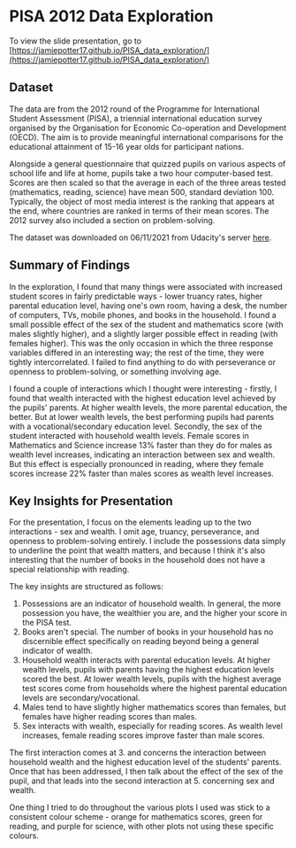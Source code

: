 # PISA 2012 Data Exploration

To view the slide presentation, go to [https://jamiepotter17.github.io/PISA_data_exploration/](https://jamiepotter17.github.io/PISA_data_exploration/)

## Dataset

The data are from the 2012 round of the Programme for International Student
Assessment (PISA), a triennial international education survey organised by the
Organisation for Economic Co-operation and Development (OECD). The aim is to
provide meaningful international comparisons for the educational attainment of
15-16 year olds for participant nations.

Alongside a general questionnaire that quizzed pupils on various aspects of
school life and life at home, pupils take a two hour computer-based test.
Scores are then scaled so that the average in each of the three areas tested
(mathematics, reading, science) have mean 500, standard deviation 100.
Typically, the object of most media interest is the ranking that appears at the
end, where countries are ranked in terms of their mean scores. The 2012 survey
also included a section on problem-solving.

The dataset was downloaded on 06/11/2021 from Udacity's server [here](https://s3.amazonaws.com/udacity-hosted-downloads/ud507/pisa2012.csv.zip).

## Summary of Findings

In the exploration, I found that many things were associated with increased
student scores in fairly predictable ways - lower truancy rates, higher parental
education level, having one's own room, having a desk, the number of computers,
TVs, mobile phones, and books in the household. I found a small possible effect
of the sex of the student and mathematics score (with males slightly higher),
and a slightly larger possible effect in reading (with females higher). This was
the only occasion in which the three response variables differed in an
interesting way; the rest of the time, they were tightly intercorrelated. I
failed to find anything to do with perseverance or openness to problem-solving,
or something involving age.

I found a couple of interactions which I thought were interesting - firstly,
I found that wealth interacted with the highest education level achieved by the
pupils' parents. At higher wealth levels, the more parental education, the
better. But at lower wealth levels, the best performing pupils had parents with
a vocational/secondary education level. Secondly, the sex of the student
interacted with household wealth levels. Female scores in Mathematics and
Science increase 13% faster than they do for males as wealth level increases,
indicating an interaction between sex and wealth. But this effect is especially
pronounced in reading, where they female scores increase 22% faster than males
scores as wealth level increases.

## Key Insights for Presentation

For the presentation, I focus on the elements leading up to the two
interactions - sex and wealth. I omit age, truancy, perseverance, and openness
to problem-solving entirely. I include the possessions data simply to underline
the point that wealth matters, and because I think it's also interesting that
the number of books in the household does not have a special relationship with
reading.

The key insights are structured as follows:

1. Possessions are an indicator of household wealth. In general, the more
possession you have, the wealthier you are, and the higher your score in the
PISA test.
2. Books aren't special. The number of books in your household has no
discernible effect specifically on reading beyond being a general indicator of
wealth.
3. Household wealth interacts with parental education levels. At higher wealth
levels, pupils with parents having the highest education levels scored the best.
At lower wealth levels, pupils with the highest average test scores come from
households where the highest parental education levels are secondary/vocational.
4. Males tend to have slightly higher mathematics scores than females, but
females have higher reading scores than males.
5. Sex interacts with wealth, especially for reading scores. As wealth level
increases, female reading scores improve faster than male scores.

The first interaction comes at 3. and concerns the interaction between
household wealth and the highest education level of the students' parents. Once
that has been addressed, I then talk about the effect of the sex of the pupil,
and that leads into the second interaction at 5. concerning sex and wealth.

One thing I tried to do throughout the various plots I used was stick to a
consistent colour scheme - orange for mathematics scores, green for reading, and
purple for science, with other plots not using these specific colours.
